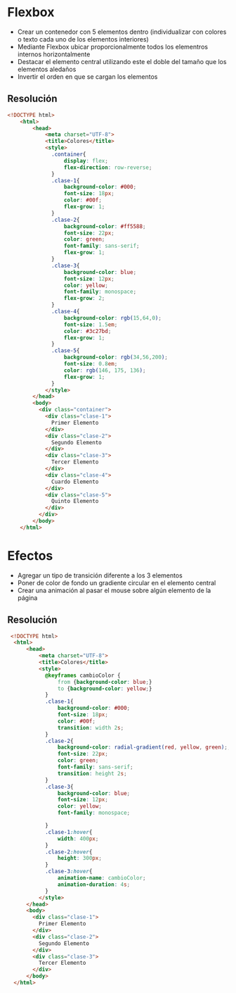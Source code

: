 # Flexbox
* Crear un contenedor con 5 elementos dentro (individualizar con colores o texto cada uno de los elementos interiores)
* Mediante Flexbox ubicar proporcionalmente todos los elementros internos horizontalmente
* Destacar el elemento central utilizando este el doble del tamaño que los elementos aledaños
* Invertir el orden en que se cargan los elementos

## Resolución

```html
<!DOCTYPE html>
    <html>
        <head>
            <meta charset="UTF-8">
            <title>Colores</title>
            <style>
              .container{
                  display: flex;
                  flex-direction: row-reverse;
              }
              .clase-1{
                  background-color: #000;
                  font-size: 18px;
                  color: #00f;
                  flex-grow: 1;
              }
              .clase-2{
                  background-color: #ff5588;
                  font-size: 22px;
                  color: green;
                  font-family: sans-serif;
                  flex-grow: 1;
              }
              .clase-3{
                  background-color: blue;
                  font-size: 12px;
                  color: yellow;
                  font-family: monospace;
                  flex-grow: 2;
              }
              .clase-4{
                  background-color: rgb(15,64,0);
                  font-size: 1.5em;
                  color: #3c27bd;
                  flex-grow: 1;
              }
              .clase-5{
                  background-color: rgb(34,56,200);
                  font-size: 0.8em;
                  color: rgb(146, 175, 136);
                  flex-grow: 1;
              }
            </style>
        </head>
        <body>
          <div class="container">
            <div class="clase-1">
              Primer Elemento
            </div>
            <div class="clase-2">
              Segundo Elemento
            </div>
            <div class="clase-3">
              Tercer Elemento
            </div>
            <div class="clase-4">
              Cuardo Elemento
            </div>
            <div class="clase-5">
              Quinto Elemento
            </div>
          </div>
        </body>
    </html>
```

# Efectos
* Agregar un tipo de transición diferente a los 3 elementos
* Poner de color de fondo un gradiente circular en el elemento central
* Crear una animación al pasar el mouse sobre algún elemento de la página

## Resolución

```html
 <!DOCTYPE html>
  <html>
      <head>
          <meta charset="UTF-8">
          <title>Colores</title>
          <style>
            @keyframes cambioColor {
                from {background-color: blue;}
                to {background-color: yellow;}
            }
            .clase-1{
                background-color: #000;
                font-size: 18px;
                color: #00f;
                transition: width 2s;
            }
            .clase-2{
                background-color: radial-gradient(red, yellow, green);;
                font-size: 22px;
                color: green;
                font-family: sans-serif;
                transition: height 2s;
            }
            .clase-3{
                background-color: blue;
                font-size: 12px;
                color: yellow;
                font-family: monospace;

            }
            .clase-1:hover{
                width: 400px;
            }
            .clase-2:hover{
                height: 300px;
            }
            .clase-3:hover{
                animation-name: cambioColor;
                animation-duration: 4s;
            }
          </style>
      </head>
      <body>
        <div class="clase-1">
          Primer Elemento
        </div>
        <div class="clase-2">
          Segundo Elemento
        </div>
        <div class="clase-3">
          Tercer Elemento
        </div>
      </body>
  </html>
```
